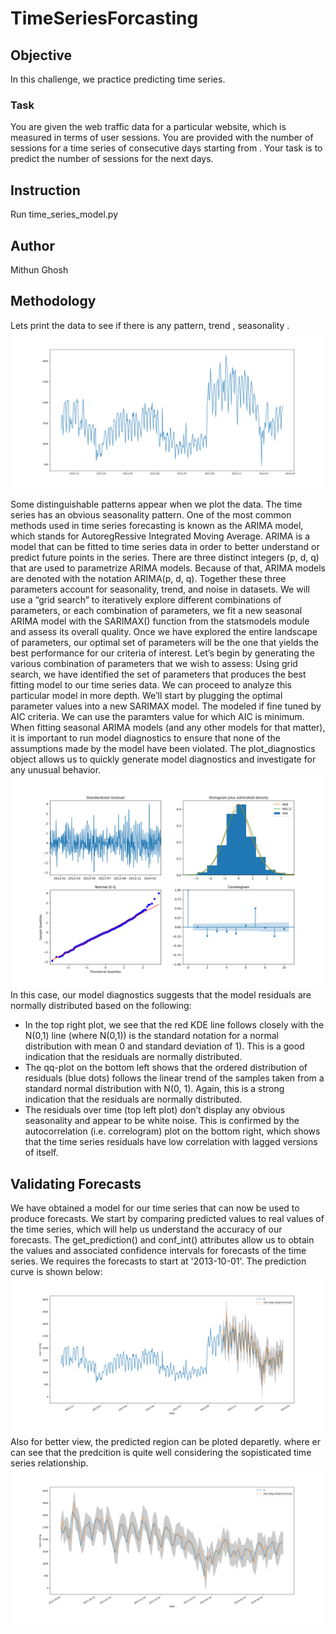 # TimeSeriesForcasting

<h2>Objective</h2>
In this challenge, we practice predicting time series. 
<h3>Task</h3>
You are given the web traffic data for a particular website, which is measured in terms of user sessions. You are provided with the number of sessions for a time series of  consecutive days starting from . Your task is to predict the number of sessions for the next  days.

<h2>Instruction</h2>
<p1> Run time_series_model.py
 <h2>Author</h2>
 <p1>
 Mithun Ghosh</p1>
<h2>Methodology</h2>
Lets print the data to see if there is any pattern, trend , seasonality .
<img src="data_fig01.png" alt="Girl in a jacket">

<p1>Some distinguishable patterns appear when we plot the data. The time series has an obvious seasonality pattern.
<p2>
One of the most common methods used in time series forecasting is known as the ARIMA model, which stands for AutoregRessive Integrated Moving Average. ARIMA is a model that can be fitted to time series data in order to better understand or predict future points in the series.
<p3>There are three distinct integers (p, d, q) that are used to parametrize ARIMA models. Because of that, ARIMA models are denoted with the notation ARIMA(p, d, q). Together these three parameters account for seasonality, trend, and noise in datasets. 
<p2>We will use a “grid search” to iteratively explore different combinations of parameters, or each combination of parameters, we fit a new seasonal ARIMA model with the SARIMAX() function from the statsmodels module and assess its overall quality. Once we have explored the entire landscape of parameters, our optimal set of parameters will be the one that yields the best 
<p2>performance for our criteria of interest. Let’s begin by generating the various combination of parameters that we wish to assess:
Using grid search, we have identified the set of parameters that produces the best fitting model to our time series data. We can proceed to analyze this particular model in more depth. We’ll start by plugging the optimal parameter values into a new SARIMAX model. The modeled if fine tuned by AIC criteria. We can use the paramters value for which AIC is minimum.
When fitting seasonal ARIMA models (and any other models for that matter), it is important to run model diagnostics to ensure that none of the assumptions made by the model have been violated. The plot_diagnostics object allows us to quickly generate model diagnostics and investigate for any unusual behavior.    
<img src="Figure_1.png" alt="Girl in a jacket">
 <p4> In this case, our model diagnostics suggests that the model residuals are normally distributed based on the following:
<ul>
<li>In the top right plot, we see that the red KDE line follows closely with the N(0,1) line (where N(0,1)) is the standard notation for a normal distribution with mean 0 and standard deviation of 1). This is a good indication that the residuals are normally distributed.</li>
<li>The qq-plot on the bottom left shows that the ordered distribution of residuals (blue dots) follows the linear trend of the samples taken from a standard normal distribution with N(0, 1). Again, this is a strong indication that the residuals are normally distributed.</li>
<li>The residuals over time (top left plot) don’t display any obvious seasonality and appear to be white noise. This is confirmed by the autocorrelation (i.e. correlogram) plot on the bottom right, which shows that the time series residuals have low correlation with lagged versions of itself.</li></ul>
  
<h2>Validating Forecasts  </h2>
We have obtained a model for our time series that can now be used to produce forecasts. We start by comparing predicted values to real values of the time series, which will help us understand the accuracy of our forecasts. The get_prediction() and conf_int() attributes allow us to obtain the values and associated confidence intervals for forecasts of the time series. We requires the forecasts to start at '2013-10-01'. The prediction curve is shown below:
<img src="Figure_2.png" alt="Girl in a jacket">
Also for better view, the predicted region can be ploted deparetly. where er can see that the predcition is quite well considering the sopisticated time series relationship.
<img src="Figure_3.png" alt="Girl in a jacket">

